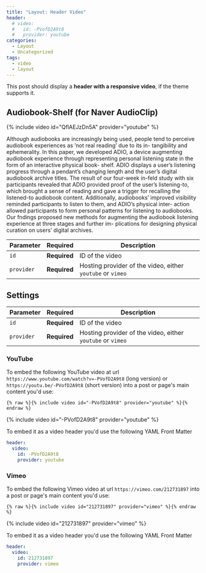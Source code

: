 ```yaml
---
title: "Layout: Header Video"
header:
  # video:
  #   id: -PVofD2A9t8
  #   provider: youtube
categories:
  - Layout
  - Uncategorized
tags:
  - video
  - layout
---
```


This post should display a **header with a responsive video**, if the theme supports it.


## Audiobook-Shelf (for Naver AudioClip)
{% include video id="QflAEJzDn5A" provider="youtube" %}

Although audiobooks are increasingly being used, people tend to perceive audiobook experiences as ’not real reading’ due to its in- tangibility and ephemerality. In this paper, we developed ADIO, a device augmenting audiobook experience through representing personal listening state in the form of an interactive physical book- shelf. ADIO displays a user’s listening progress through a pendant’s changing length and the user’s digital audiobook archive titles. The result of our four-week in-feld study with six participants revealed that ADIO provided proof of the user’s listening-to, which brought a sense of reading and gave a trigger for recalling the listened-to audiobook content. Additionally, audiobooks’ improved visibility reminded participants to listen to them, and ADIO’s physical inter- action allowed participants to form personal patterns for listening to audiobooks. Our fndings proposed new methods for augmenting the audiobook listening experience at three stages and further im- plications for designing physical curation on users’ digital archives.





| Parameter  | Required     | Description |
|----------  |---------     | ----------- |
| `id`       | **Required** | ID of the video |
| `provider` | **Required** | Hosting provider of the video, either `youtube` or `vimeo` |


## Settings

| Parameter  | Required     | Description |
|----------  |---------     | ----------- |
| `id`       | **Required** | ID of the video |
| `provider` | **Required** | Hosting provider of the video, either `youtube` or `vimeo` |

### YouTube

To embed the following YouTube video at url `https://www.youtube.com/watch?v=-PVofD2A9t8` (long version) or `https://youtu.be/-PVofD2A9t8` (short version) into a post or page's main content you'd use: 

```liquid
{% raw %}{% include video id="-PVofD2A9t8" provider="youtube" %}{% endraw %}
```

{% include video id="-PVofD2A9t8" provider="youtube" %}

To embed it as a video header you'd use the following YAML Front Matter

```yaml
header:
  video:
    id: -PVofD2A9t8
    provider: youtube
```

### Vimeo

To embed the following Vimeo video at url `https://vimeo.com/212731897` into a post or page's main content you'd use: 

```liquid
{% raw %}{% include video id="212731897" provider="vimeo" %}{% endraw %}
```

{% include video id="212731897" provider="vimeo" %}

To embed it as a video header you'd use the following YAML Front Matter

```yaml
header:
  video:
    id: 212731897
    provider: vimeo
```